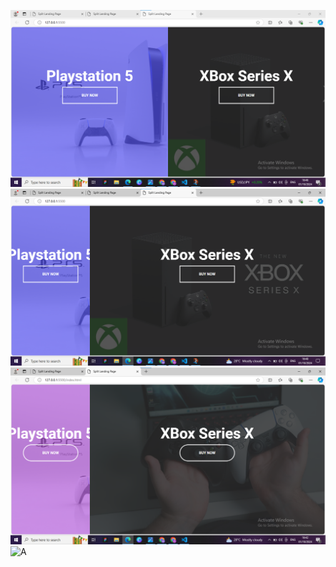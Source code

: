 ![B](https://github.com/Mowdat-Rida/Split-landing-page/blob/main/Before%20outut%201.png)
![B](https://github.com/Mowdat-Rida/Split-landing-page/blob/main/Before%20output%202.png)
![A](https://github.com/Mowdat-Rida/Split-landing-page/blob/main/After%20output%201.png)
![A]()
